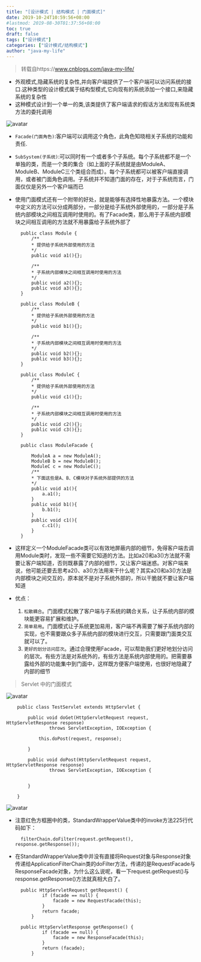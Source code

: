 ```yaml
---
title: "[设计模式 | 结构模式 | 门面模式]"
date: 2019-10-24T10:59:56+08:00
#lastmod: 2019-08-30T01:37:56+08:00
toc: true
draft: false
tags: ["设计模式"]
categories: ["设计模式/结构模式"]
author: "java-my-life"
---
```


> 转载自https://www.cnblogs.com/java-my-life/

- 外观模式,隐藏系统的复杂性,并向客户端提供了一个客户端可以访问系统的接口.这种类型的设计模式属于结构型模式,它向现有的系统添加一个接口,来隐藏系统的复杂性
- 这种模式设计到一个单一的类,该类提供了客户端请求的假话方法和现有系统类方法的委托调用

![avatar](https://cdn.jsdelivr.net/gh/facedamon/MarkDownPhotos@master/Design-Patterns/Structural-Type/facade/架构图.png)

- `Facade(门面角色)`:客户端可以调用这个角色，此角色知晓相关子系统的功能和责任.
- `SubSystem(子系统)`:可以同时有一个或者多个子系统。每个子系统都不是一个单独的类，而是一个类的集合（如上面的子系统就是由ModuleA、ModuleB、ModuleC三个类组合而成）。每个子系统都可以被客户端直接调用，或者被门面角色调用。子系统并不知道门面的存在，对于子系统而言，门面仅仅是另外一个客户端而已
- 使用门面模式还有一个附带的好处，就是能够有选择性地暴露方法。一个模块中定义的方法可以分成两部分，一部分是给子系统外部使用的，一部分是子系统内部模块之间相互调用时使用的。有了Facade类，那么用于子系统内部模块之间相互调用的方法就不用暴露给子系统外部了


        public class Module {
            /**
            * 提供给子系统外部使用的方法
            */
            public void a1(){};
            
            /**
            * 子系统内部模块之间相互调用时使用的方法
            */
            public void a2(){};
            public void a3(){};
        }

        public class ModuleB {
            /**
            * 提供给子系统外部使用的方法
            */
            public void b1(){};
            
            /**
            * 子系统内部模块之间相互调用时使用的方法
            */
            public void b2(){};
            public void b3(){};
        }

        public class ModuleC {
            /**
            * 提供给子系统外部使用的方法
            */
            public void c1(){};
            
            /**
            * 子系统内部模块之间相互调用时使用的方法
            */
            public void c2(){};
            public void c3(){};
        }

        public class ModuleFacade {
            
            ModuleA a = new ModuleA();
            ModuleB b = new ModuleB();
            ModuleC c = new ModuleC();
            /**
            * 下面这些是A、B、C模块对子系统外部提供的方法
            */
            public void a1(){
                a.a1();
            }
            public void b1(){
                b.b1();
            }
            public void c1(){
                c.c1();
            }
        }

- 这样定义一个ModuleFacade类可以有效地屏蔽内部的细节，免得客户端去调用Module类时，发现一些不需要它知道的方法。比如a2()和a3()方法就不需要让客户端知道，否则既暴露了内部的细节，又让客户端迷惑。对客户端来说，他可能还要去思考a2()、a3()方法用来干什么呢？其实a2()和a3()方法是内部模块之间交互的，原本就不是对子系统外部的，所以干脆就不要让客户端知道
- 优点：
    1. `松散耦合`。门面模式松散了客户端与子系统的耦合关系，让子系统内部的模块能更容易扩展和维护。
    2. `简单易用`。门面模式让子系统更加易用，客户端不再需要了解子系统内部的实现，也不需要跟众多子系统内部的模块进行交互，只需要跟门面类交互就可以了。
    3. `更好的划分访问层次`。通过合理使用Facade，可以帮助我们更好地划分访问的层次。有些方法是对系统外的，有些方法是系统内部使用的。把需要暴露给外部的功能集中到门面中，这样既方便客户端使用，也很好地隐藏了内部的细节

> Servlet 中的门面模式


![avatar](https://cdn.jsdelivr.net/gh/facedamon/MarkDownPhotos@master/Design-Patterns/Structural-Type/facade/servlet.png)



        public class TestServlet extends HttpServlet {

            public void doGet(HttpServletRequest request, HttpServletResponse response)
                    throws ServletException, IOException {
                
                this.doPost(request, response);
                    
            }

            public void doPost(HttpServletRequest request, HttpServletResponse response)
                    throws ServletException, IOException {
                    
                
            }

        }


![avatar](https://cdn.jsdelivr.net/gh/facedamon/MarkDownPhotos@master/Design-Patterns/Structural-Type/facade/servlet-facade.png)

- 注意红色方框圈中的类，StandardWrapperValue类中的invoke方法225行代码如下：


        filterChain.doFilter(request.getRequest(), response.getResponse());


- 在StandardWrapperValue类中并没有直接将Request对象与Response对象传递给ApplicationFilterChain类的doFilter方法，传递的是RequestFacade与ResponseFacade对象，为什么这么说呢，看一下request.getRequest()与response.getResponse()方法就真相大白了。


        public HttpServletRequest getRequest() {
                if (facade == null) {
                    facade = new RequestFacade(this);
                }
                return facade;
            }
            
        public HttpServletResponse getResponse() {
                if (facade == null) {
                    facade = new ResponseFacade(this);
                }
                return (facade);
            }
